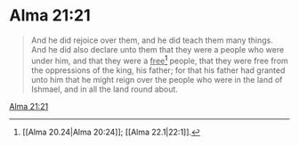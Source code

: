 # Alma 21:21

> And he did rejoice over them, and he did teach them many things. And he did also declare unto them that they were a people who were under him, and that they were a <u>free</u>[^a] people, that they were free from the oppressions of the king, his father; for that his father had granted unto him that he might reign over the people who were in the land of Ishmael, and in all the land round about.

[Alma 21:21](https://www.churchofjesuschrist.org/study/scriptures/bofm/alma/21?lang=eng&id=p21#p21)


[^a]: [[Alma 20.24|Alma 20:24]]; [[Alma 22.1|22:1]].  
